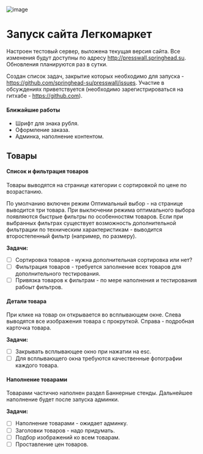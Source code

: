 ![image](http://presswall.springhead.su/static/images/logo.png)

Запуск сайта Легкомаркет
===
Настроен тестовый сервер, выложена текущая версия сайта. Все изменения будут доступны по адресу http://presswall.springhead.su. Обновления планируются раз в сутки.

Создан список задач, закрытие которых необходимо для запуска - https://github.com/springhead-su/presswall/issues. Участие в обсуждениях приветствуется (необходимо зарегистрироваться на гитхабе - https://github.com).

#### Ближайшие работы
- Шрифт для знака рубля.
- Оформление заказа.
- Админка, наполнение контентом.

Товары
---
#### Список и фильтрация товаров
Товары выводятся на странице категории с сортировкой по цене по возрастанию.

По умолчанию включен режим Оптимальный выбор - на странице выводится три товара. При выключении режима оптимального выбора появляются быстрые фильтры по особенностям товаров. Если при выбранных фильтрах существует возможность дополнительной фильтрации по техническим характеристикам - выводится второстепенный фильтр (например, по размеру).

**Задачи:**
- [ ] Сортировка товаров - нужна дополнительная сортировка или нет?
- [ ] Фильтрация товаров - требуется заполнение всех товаров для дополнительного тестирования.
- [ ] Привязка товаров к фильтрам - по мере наполнения и тестирования рабоыт фильтров.

#### Детали товара
При клике на товар он открывается во всплывающем окне. Слева выводятся все изображения товара с прокруткой. Справа - подробная карточка товара.

**Задачи:**
- [ ] Закрывать всплывающее окно при нажатии на esc.
- [ ] Для всплывающего окна требуются качественные фотографии каждого товара.

#### Наполнение товарами
Товарами частично наполнен раздел Баннерные стенды. Дальнейшее наполнение будет после запуска админки.

**Задачи:**
- [ ] Наполнение товарами - ожидает админку.
- [ ] Заголовки товаров - надо придумать.
- [ ] Подбор изображений ко всем товарам.
- [ ] Проставление цен товаров.
